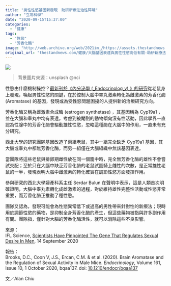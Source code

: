 ```yaml
---
title: "男性性慾基因新發現　助研新療法治性障礙"
author: "立場科學"
date: "2020-09-15T15:37:00"
categories:
  - "健康"
tags:
  - "性慾"
  - "芳香化酶"
image: "http://web.archive.org/web/2021im_/https://assets.thestandnews.com/media/photos/Untitled-5_7KMxQ_WIztz4a.png"
original_url: "thestandnews.com/健康/大腦基因表達與男性性慾高低有關-助研新療法治性障礙"
---
```

![](http://web.archive.org/web/2021im_/https://assets.thestandnews.com/media/photos/Untitled-5_7KMxQ_WIztz4a.png)
> 背景圖片來源：unsplash @nci

性慾由什麼機制操控？[最新刊於《內分泌學 (_Endocrinolog_y) 》的研究](http://web.archive.org/web/20211229132333/https://doi.org/10.1210/endocr/bqaa137)從老鼠身上發現，喚起男性性慾的關鍵，在於控制大腦中睾丸激素轉化為雌激素的芳香化酶 (Aromatase) 的基因，發現或為受性慾問題困擾的人提供新的治療研究方向。

芳香化酶又稱為雌激素合成酶 (estrogen synthetase) ，其基因稱為 Cyp19a1 ，並在大腦和睾丸中均有表達。考慮到被閹割的動物傾向沒有性活動，因此學界一直認為性腺中的芳香化酶會驅動雄性性慾，忽略這種酶在大腦中的作用，一直未有充分研究。

西北大學的研究團隊基因改造了兩組老鼠，其中一組完全缺乏 Cyp19a1 基因，其大腦或睾丸中都無芳香化酶，而另一組僅在大腦組織中無該基因表達。

當團隊將這些老鼠與排卵期雌性放在同一個籠中時，完全無芳香化酶的雄性不會嘗試交配；至於只在大腦中缺乏芳香化酶的老鼠試圖騎上雌性的次數，是正常雄性老鼠的一半，發現表明大腦中雌激素的轉化確實在調節性慾方面發揮作用。

參與研究的西北大學婦產科系主任 Serdar Bulun 在聲明中表示，這是人類首次明確證明，大腦中睾丸素轉化成雌激素的過程，對於維持雄性完整性活動或性慾非常重要，而芳香化酶正推動了種性慾。

團隊又認為，發現可能會為性慾異常低下或過高的男性帶來針對性的新療法；現時用於調節性慾的藥物，是抑制全身芳香化酶的產生，但這些藥物被指與許多副作用有關。團隊指，僅針對大腦的芳香化酶活性，就可以消除這些不良影響。

來源：  
IFL Science, [Scientists Have Pinpointed The Gene That Regulates Sexual Desire In Men](http://web.archive.org/web/20211229132333/https://www.iflscience.com/health-and-medicine/scientists-pinpointed-gene-regulates-sexual-desire-men/), 14 September 2020

報告：  
Brooks, D.C., Coon V, J.S., Ercan, C.M. & et al. (2020). Brain Aromatase and the Regulation of Sexual Activity in Male Mice. _Endocrinology_, Volume 161, Issue 10, 1 October 2020, bqaa137. doi: [10.1210/endocr/bqaa137](http://web.archive.org/web/20211229132333/https://doi.org/10.1210/endocr/bqaa137)

文／Alan Chiu